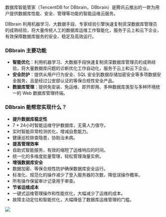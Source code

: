 数据库智能管家（TencentDB for DBbrain，DBbrain）是腾讯云推出的一款为用户提供数据库性能、安全、管理等功能的智能运维云服务。

DBbrain 利用机器学习、大数据手段、专家经验引擎快速复制资深数据库管理员的成熟经验，将大量传统人工的数据库运维工作智能化，服务于云上和云下企业，有效保障数据库服务的安全、稳定及高效运行。

### DBbrain 主要功能
- **智能优化**：利用机器学习、大数据手段快速复制资深数据库管理员的成熟经验，将大量数据库问题的诊断优化工作自动化，服务于云上和云下企业。
- **安全防护**：提供从用户行为安全、SQL 安全到数据存储加密安全等多项数据安全服务，且是经过公安部认证的等保合规性安全产品。
- **数据库管理**：提供免安装、免运维、即开即用、多种数据库类型与多种环境统一的 Web 数据库管理终端。

### DBbrain 能帮您实现什么？
- <strong>提升数据库稳定性</strong>
 - 7 * 24小时智能运维守护数据库，无需人力值守。
 - 实时智能异常检测优化，增减自愈能力。
 - 健康巡检排查隐患，协助治未病。
- <strong>提高管理效率</strong>
 - 自助式智能服务，有效的缩短了运维响应的时间。
 - 统一化的多维度批量管理，轻松管理海量实例。
- **增强数据库安全**
 - 数据加密、等保合规性防护确保数据库安全运行。
 - 标准化、规范化的操作减少了登入服务器的次数，降低误操作概率。
 - 所有操作保留审计记录用于审查。
- <strong>节省运维成本</strong>
 - 一键式运维管理操作和性能优化，大幅减少了运维的成本。
 - 故障主动定位和智能优化，大幅降低了数据库运维管理的门槛。


![](https://main.qcloudimg.com/raw/70ae85a7814b5635b10b5eb2344e1f15.png)

